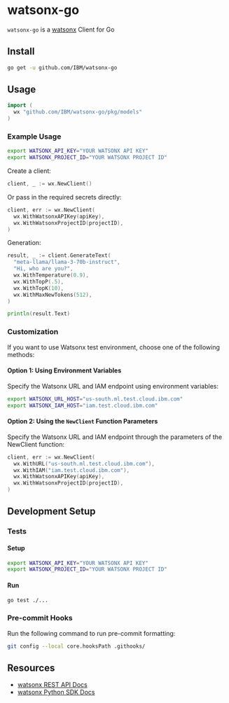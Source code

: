 # watsonx-go

`watsonx-go` is a [watsonx](https://www.ibm.com/watsonx) Client for Go

## Install

```sh
go get -u github.com/IBM/watsonx-go
```

## Usage

```go
import (
  wx "github.com/IBM/watsonx-go/pkg/models"
)
```

### Example Usage

```sh
export WATSONX_API_KEY="YOUR WATSONX API KEY"
export WATSONX_PROJECT_ID="YOUR WATSONX PROJECT ID"
```

Create a client:

```go
client, _ := wx.NewClient()
```

Or pass in the required secrets directly:

```go
client, err := wx.NewClient(
  wx.WithWatsonxAPIKey(apiKey),
  wx.WithWatsonxProjectID(projectID),
)
```

Generation:

```go
result, _ := client.GenerateText(
  "meta-llama/llama-3-70b-instruct",
  "Hi, who are you?",
  wx.WithTemperature(0.9),
  wx.WithTopP(.5),
  wx.WithTopK(10),
  wx.WithMaxNewTokens(512),
)

println(result.Text)
```

### Customization
If you want to use Watsonx test environment, choose one of the following methods:

#### Option 1: Using Environment Variables

Specify the Watsonx URL and IAM endpoint using environment variables:
```sh
export WATSONX_URL_HOST="us-south.ml.test.cloud.ibm.com"
export WATSONX_IAM_HOST="iam.test.cloud.ibm.com"
```

#### Option 2: Using the `NewClient` Function Parameters

Specify the Watsonx URL and IAM endpoint through the parameters of the NewClient function:
```go
client, err := wx.NewClient(
  wx.WithURL("us-south.ml.test.cloud.ibm.com"),
  wx.WithIAM("iam.test.cloud.ibm.com"),
  wx.WithWatsonxAPIKey(apiKey),
  wx.WithWatsonxProjectID(projectID),
)
```

## Development Setup

### Tests

#### Setup

```sh
export WATSONX_API_KEY="YOUR WATSONX API KEY"
export WATSONX_PROJECT_ID="YOUR WATSONX PROJECT ID"
```

#### Run

```sh
go test ./...
```

### Pre-commit Hooks

Run the following command to run pre-commit formatting:

```sh
git config --local core.hooksPath .githooks/
```

## Resources

- [watsonx REST API Docs](https://cloud.ibm.com/apidocs/watsonx-ai)
- [watsonx Python SDK Docs](https://ibm.github.io/watson-machine-learning-sdk)
